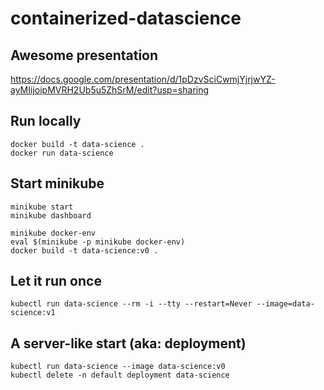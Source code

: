 # containerized-datascience

## Awesome presentation

https://docs.google.com/presentation/d/1pDzvSciCwmjYjrjwYZ-ayMIijoipMVRH2Ub5u5ZhSrM/edit?usp=sharing

## Run locally

```
docker build -t data-science . 
docker run data-science
```

## Start minikube

```
minikube start
minikube dashboard

minikube docker-env
eval $(minikube -p minikube docker-env)
docker build -t data-science:v0 .
```


## Let it run once
```
kubectl run data-science --rm -i --tty --restart=Never --image=data-science:v1 
```


## A server-like start (aka: deployment)
```
kubectl run data-science --image data-science:v0
kubectl delete -n default deployment data-science
```